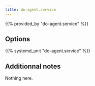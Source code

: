 ```yaml
---
title: do-agent.service
---
```


{{% provided_by "do-agent.service" %}}

## Options

{{% systemd_unit "do-agent.service" %}}

## Additionnal notes

Nothing here.